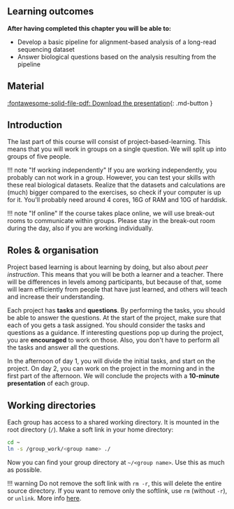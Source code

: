 ## Learning outcomes

**After having completed this chapter you will be able to:**

* Develop a basic pipeline for alignment-based analysis of a long-read sequencing dataset
* Answer biological questions based on the analysis resulting from the pipeline

## Material

[:fontawesome-solid-file-pdf: Download the presentation](../assets/pdf/group_work.pdf){: .md-button }

## Introduction

The last part of this course will consist of project-based-learning. This means that you will work in groups on a single question. We will split up into groups of five people.

!!! note "If working independently"
    If you are working independently, you probably can not work in a group. However, you can test your skills with these real biological datasets. Realize that the datasets and calculations are (much) bigger compared to the exercises, so check if your computer is up for it. You'll probably need around 4 cores, 16G of RAM and 10G of harddisk.

!!! note "If online"
    If the course takes place online, we will use break-out rooms to communicate within groups. Please stay in the break-out room during the day, also if you are working individually.

## Roles & organisation

Project based learning is about learning by doing, but also about *peer instruction*. This means that you will be both a learner and a teacher. There will be differences in levels among participants, but because of that, some will learn efficiently from people that have just learned, and others will teach and increase their understanding.

Each project has **tasks** and **questions**. By performing the tasks, you should be able to answer the questions. At the start of the project, make sure that each of you gets a task assigned. You should consider the tasks and questions as a guidance. If interesting questions pop up during the project, you are **encouraged** to work on those. Also, you don't have to perform all the tasks and answer all the questions.

In the afternoon of day 1, you will divide the initial tasks, and start on the project. On day 2, you can work on the project in the morning and in the first part of the afternoon. We will conclude the projects with a **10-minute presentation** of each group.

## Working directories

Each group has access to a shared working directory. It is mounted in the root directory (`/`). Make a soft link in your home directory:

```sh
cd ~
ln -s /group_work/<group name> ./
```

Now you can find your group directory at `~/<group name>`. Use this as much as possible.

!!! warning
    Do not remove the soft link with `rm -r`, this will delete the entire source directory. If you want to remove only the softlink, use `rm` (without `-r`), or `unlink`. More info [here](https://linuxize.com/post/how-to-remove-symbolic-links-in-linux/).

